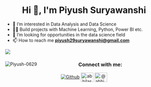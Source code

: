 <h1 align="center">Hi 👋, I'm Piyush Suryawanshi</h1>

- 👀 I’m interested in Data Analysis and Data Science
- 👨‍💻 Build projects with Machine Learning, Python, Power BI etc.
- 👯 I’m looking for opportunities in the data science field
- 📫 How to reach me **piyush29suryawanshi@gmail.com**

<img src="https://github-readme-stats.vercel.app/api?username=Piyush-0629&&show_icons=true&title_color=ffffff&icon_color=bb2acf&text_color=daf7dc&bg_color=151515&count_private=true">
  <div align="center">
<p><img align="left" src="https://github-readme-streak-stats.herokuapp.com/?user=Piyush-0629&" alt="Piyush-0629" /></p>
  
  
  
<h3>Connect with me:</h3>
<p>
<a href="https://github.com/Piyush-0629"; target="_blank"><img alt="Github" src="https://img.shields.io/badge/GitHub-%2312100E.svg?&style=for-the-badge&logo=Github&logoColor=white" /></a>
<a href="https://www.linkedin.com/in/piyushsuryawanshi/" target="blank"><img align="center" src="https://raw.githubusercontent.com/rahuldkjain/github-profile-readme-generator/master/src/images/icons/Social/linked-in-alt.svg" alt="abhilasha-jairath" height="30" width="40" /></a>
<a href="https://twitter.com/@Piyush__29" target="blank"><img align="center" src="https://raw.githubusercontent.com/rahuldkjain/github-profile-readme-generator/master/src/images/icons/Social/twitter.svg" alt="@abhi_jairath" height="30" width="40" /></a>
</div>
